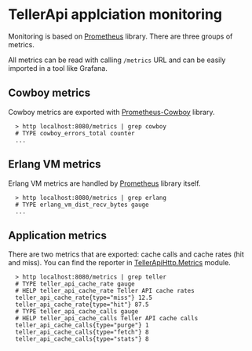 # TellerApi applciation monitoring

Monitoring is based on [Prometheus](https://github.com/deadtrickster/prometheus.erl) library. There are three groups of metrics.

All metrics can be read with calling `/metrics` URL and can be easily imported in a tool like Grafana.

## Cowboy metrics

Cowboy metrics are exported with [Prometheus-Cowboy](https://github.com/deadtrickster/prometheus-cowboy) library.

```
  > http localhost:8080/metrics | grep cowboy
  # TYPE cowboy_errors_total counter
  ...
```

## Erlang VM metrics

Erlang VM metrics are handled by [Prometheus](https://github.com/deadtrickster/prometheus.erl) library itself.

```
  > http localhost:8080/metrics | grep erlang
  # TYPE erlang_vm_dist_recv_bytes gauge
  ...
```

## Application metrics

There are two metrics that are exported: cache calls and cache rates (hit and miss). You can find the reporter in [TellerApiHttp.Metrics](/apps/teller_api_http/lib/teller_api_http/metrics/teller_api_http_metrics.ex) module.

```
  > http localhost:8080/metrics | grep teller
  # TYPE teller_api_cache_rate gauge
  # HELP teller_api_cache_rate Teller API cache rates
  teller_api_cache_rate{type="miss"} 12.5
  teller_api_cache_rate{type="hit"} 87.5
  # TYPE teller_api_cache_calls gauge
  # HELP teller_api_cache_calls Teller API cache calls
  teller_api_cache_calls{type="purge"} 1
  teller_api_cache_calls{type="fetch"} 8
  teller_api_cache_calls{type="stats"} 8
```
